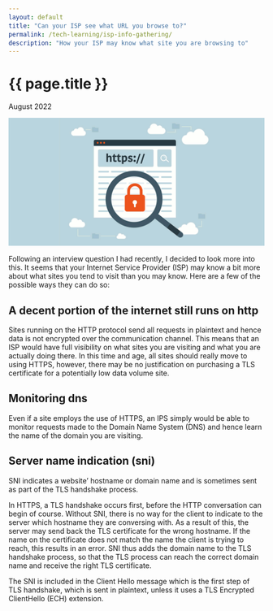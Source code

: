 ```yaml
---
layout: default
title: "Can your ISP see what URL you browse to?"
permalink: /tech-learning/isp-info-gathering/
description: "How your ISP may know what site you are browsing to"
---
```

<h1>{{ page.title }}</h1>
<p class="subtitle">August 2022</p>
<img class="center" src="/images/isp-article.png" alt="ISP Snooping" title="ISP Snooping" />

Following an interview question I had recently, I decided to look more into this. It seems that your Internet Service Provider (ISP) may know a bit more about what sites you tend to visit than you may know. Here are a few of the possible ways they can do so:  

## A decent portion of the internet still runs on http
Sites running on the HTTP protocol send all requests in plaintext and hence data is not encrypted over the communication channel. This means that an ISP would have full visibility on what sites you are visiting and what you are actually doing there. In this time and age, all sites should really move to using HTTPS, however, there may be no justification on purchasing a TLS certificate for a potentially low data volume site.

## Monitoring dns
Even if a site employs the use of HTTPS, an IPS simply would be able to monitor requests made to the Domain Name System (DNS) and hence learn the name of the domain you are visiting. 

## Server name indication (sni)
SNI indicates a website’ hostname or domain name and is sometimes sent as part of the TLS handshake process. 

In HTTPS, a TLS handshake occurs first, before the HTTP conversation can begin of course. Without SNI, there is no way for the client to indicate to the server which hostname they are conversing with. As a result of this, the server may send back the TLS certificate for the wrong hostname. If the name on the certificate does not match the name the client is trying to reach, this results in an error. SNI thus adds the domain name to the TLS handshake process, so that the TLS process can reach the correct domain name and receive the right TLS certificate. 

The SNI is included in the Client Hello message which is the first step of TLS handshake, which is sent in plaintext, unless it uses a TLS Encrypted ClientHello (ECH) extension.